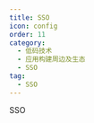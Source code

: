 ```yaml
---
title: SSO
icon: config
order: 11
category:
  - 低码技术
  - 应用构建周边及生态
  - SSO
tag:
  - SSO
---
```


SSO




